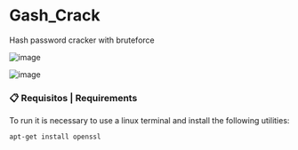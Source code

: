 # Gash_Crack

Hash password cracker with bruteforce

![image](https://user-images.githubusercontent.com/76706456/154814758-1f68c5ce-7bf8-4cc7-83a3-47c4e4e92d76.png)

![image](https://user-images.githubusercontent.com/76706456/154814803-959eed87-8bda-4726-867f-13818e02300d.png)

### 📋 Requisitos | Requirements

To run it is necessary to use a linux terminal and install the following utilities:

```
apt-get install openssl
```
